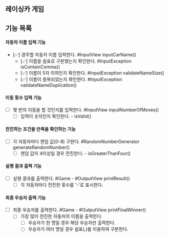 ## 레이싱카 게임

## 기능 목록

#### 자동차 이름 입력 기능
- [✅] 경주할 자동차 이름 입력한다. #InputView inputCarName()
  - [✅] 이름을 쉼표로 구분했는지 확인한다. #InputException isContainComma()
  - [✅] 이름이 5자 이하인지 확인한다. #InputException validateNameSize()
  - [✅] 이름이 중복되었는지 확인한다. #InputException validateNameDuplication()

#### 이동 횟수 입력 기능
- [ ] 몇 번의 이동을 할 것인지를 입력한다. #InputView inputNumberOfMoves()
  - [ ] 입력이 숫자인지 확인한다. - isValid()

#### 전진하는 조건을 만족을 확인하는 기능
- [ ] 각 자동차마다 랜덤 값(0-9) 구한다. #RandomNumberGenerator generateRandomNumber()
  - [ ] 랜덤 값이 4이상일 경우 전진한다. - isGreaterThanFour()

#### 실행 결과 출력 기능
- [ ] 실행 결과를 출력한다. #Game - #OutputView printResult()
  - [ ] 각 자동차마다 전진한 횟수를 '-'로 표시한다.

#### 최종 우승자 출력 기능
- [ ] 최종 우승자를 출력한다. #Game - #OutputView printFinalWinner()
  - [ ] 가장 많이 전진한 자동차의 이름을 출력한다.
    - [ ] 우승자가 한 명일 경우 해당 우승자만 출력한다.
    - [ ] 우승자가 여러 명일 경우 쉽표(,)를 이용하여 구분한다.